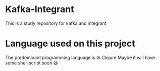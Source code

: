 # Kafka-Integrant
This is a study repository for kafka and integrant 

# Language used on this project
The predominant programming language is ☮️ Clojure
Maybe it will have some shell script soon 😅
